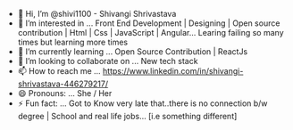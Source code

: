 - 👋 Hi, I’m @shivi1100 - Shivangi Shrivastava
- 👀 I’m interested in ... Front End Development | Designing | Open source contribution | Html | Css | JavaScript | Angular... Learing failing so many times but learning more times
- 🌱 I’m currently learning ... Open Source Contribution | ReactJs
- 💞️ I’m looking to collaborate on ... New tech stack 
- 📫 How to reach me ... https://www.linkedin.com/in/shivangi-shrivastava-446279217/
- 😄 Pronouns: ... She / Her
- ⚡ Fun fact: ... Got to Know very late that..there is no connection b/w  degree | School  and real life jobs... [i.e something different]


<!---
shivi1100/shivi1100 is a ✨ special ✨ repository because its `README.md` (this file) appears on your GitHub profile.
You can click the Preview link to take a look at your changes.
--->
